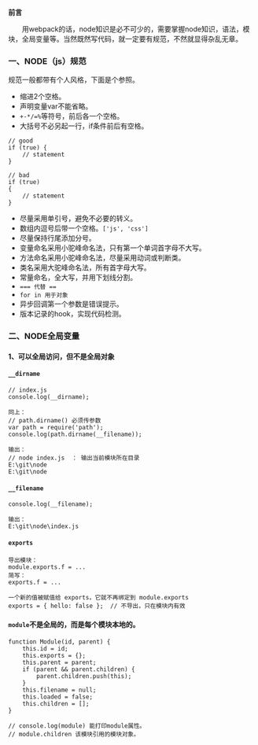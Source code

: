 **前言**

&#x3000;&#x3000;用webpack的话，node知识是必不可少的，需要掌握node知识，语法，模块，全局变量等。当然既然写代码，就一定要有规范，不然就显得杂乱无章。

### 一、NODE（js）规范

规范一般都带有个人风格，下面是个参照。

- 缩进2个空格。
- 声明变量var不能省略。
- `+-*/=%`等符号，前后各一个空格。
- 大括号不必另起一行，if条件前后有空格。
```
// good
if (true) {
    // statement
}

// bad
if (true)
{
    // statement
}
```
- 尽量采用单引号，避免不必要的转义。
- 数组内逗号后带一个空格。`['js', 'css']`
- 尽量保持行尾添加分号。
- 变量命名采用小驼峰命名法，只有第一个单词首字母不大写。
- 方法命名采用小驼峰命名法，尽量采用动词或判断类。
- 类名采用大驼峰命名法，所有首字母大写。
- 常量命名，全大写，并用下划线分割。
- `=== 代替 ==`
- `for in 用于对象`
- 异步回调第一个参数是错误提示。
- 版本记录的hook，实现代码检测。

### 二、NODE全局变量

#### 1、可以全局访问，但不是全局对象

#### `__dirname`

```
// index.js
console.log(__dirname);

同上：
// path.dirname() 必须传参数
var path = require('path');
console.log(path.dirname(__filename));

输出：
// node index.js  ： 输出当前模块所在目录
E:\git\node
E:\git\node
```

#### `__filename`

```
console.log(__filename);

输出：
E:\git\node\index.js
```

#### `exports`

```
导出模块：
module.exports.f = ...
简写：
exports.f = ...

一个新的值被赋值给 exports，它就不再绑定到 module.exports
exports = { hello: false };  // 不导出，只在模块内有效
```

#### `module`不是全局的，而是每个模块本地的。

```
function Module(id, parent) {
    this.id = id;
    this.exports = {};
    this.parent = parent;
    if (parent && parent.children) {
        parent.children.push(this);
    }
    this.filename = null;
    this.loaded = false;
    this.children = [];
}

// console.log(module) 能打印module属性。
// module.children 该模块引用的模块对象。
```
